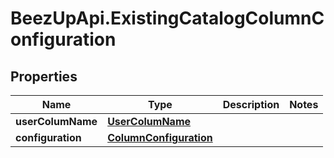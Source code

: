 # BeezUpApi.ExistingCatalogColumnConfiguration

## Properties
Name | Type | Description | Notes
------------ | ------------- | ------------- | -------------
**userColumName** | [**UserColumName**](UserColumName.md) |  | 
**configuration** | [**ColumnConfiguration**](ColumnConfiguration.md) |  | 


